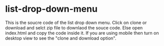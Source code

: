 # list-drop-down-menu
This is the soucre code of the list drop down menu. Click on clone or download and selct zip file to downlaod the souce code. Else open index.html and copy the code inside it. If you are using mobile then turn on desktop view to see the "clone and download option".
